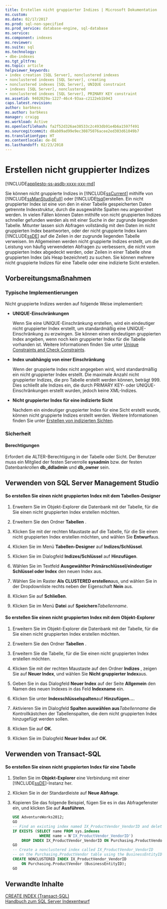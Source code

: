 ```yaml
---
title: Erstellen nicht gruppierter Indizes | Microsoft Dokumentation
ms.custom: 
ms.date: 02/17/2017
ms.prod: sql-non-specified
ms.prod_service: database-engine, sql-database
ms.service: 
ms.component: indexes
ms.reviewer: 
ms.suite: sql
ms.technology:
- dbe-indexes
ms.tgt_pltfrm: 
ms.topic: article
helpviewer_keywords:
- index creation [SQL Server], nonclustered indexes
- nonclustered indexes [SQL Server], creating
- nonclustered indexes [SQL Server], UNIQUE constraint
- indexes [SQL Server], nonclustered
- nonclustered indexes [SQL Server], PRIMARY KEY constraint
ms.assetid: 9402029a-1227-46c4-93aa-c2122eb1b943
caps.latest.revision: 
author: barbkess
ms.author: barbkess
manager: craigg
ms.workload: Active
ms.openlocfilehash: fa2f52d326ae38533c2c493db91e4b6a1597f491
ms.sourcegitcommit: d8ab09ad99e9ec30875076acee2ed303d61049b7
ms.translationtype: HT
ms.contentlocale: de-DE
ms.lasthandoff: 02/23/2018
---
```

# <a name="create-nonclustered-indexes"></a>Erstellen nicht gruppierter Indizes
[!INCLUDE[appliesto-ss-asdb-xxxx-xxx-md](../../includes/appliesto-ss-asdb-xxxx-xxx-md.md)]

  Sie können nicht gruppierte Indizes in [!INCLUDE[ssCurrent](../../includes/sscurrent-md.md)] mithilfe von [!INCLUDE[ssManStudioFull](../../includes/ssmanstudiofull-md.md)] oder [!INCLUDE[tsql](../../includes/tsql-md.md)]erstellen. Ein nicht gruppierter Index ist eine von den in einer Tabelle gespeicherten Daten getrennte Indexstruktur, durch die ausgewählte Spalten neu angeordnet werden. In vielen Fällen können Daten mithilfe von nicht gruppierten Indizes schneller gefunden werden als mit einer Suche in der zugrunde liegenden Tabelle. Mitunter lassen sich Abfragen vollständig mit den Daten im nicht gruppierten Index beantworten, oder der nicht gruppierte Index kann [!INCLUDE[ssDE](../../includes/ssde-md.md)] auf die Zeilen in der zugrunde liegenden Tabelle verweisen. Im Allgemeinen werden nicht gruppierte Indizes erstellt, um die Leistung von häufig verwendeten Abfragen zu verbessern, die nicht vom gruppierten Index abgedeckt werden, oder Zeilen in einer Tabelle ohne gruppierten Index (als Heap bezeichnet) zu suchen. Sie können mehrere nicht gruppierte Indizes für eine Tabelle oder eine indizierte Sicht erstellen.  
  
##  <a name="BeforeYouBegin"></a> Vorbereitungsmaßnahmen  
  
###  <a name="Implementations"></a> Typische Implementierungen  
 Nicht gruppierte Indizes werden auf folgende Weise implementiert:  
  
-   **UNIQUE-Einschränkungen**  
  
     Wenn Sie eine UNIQUE-Einschränkung erstellen, wird ein eindeutiger nicht gruppierter Index erstellt, um standardmäßig eine UNIQUE-Einschränkung zu erzwingen. Sie können einen eindeutigen gruppierten Index angeben, wenn noch kein gruppierter Index für die Tabelle vorhanden ist. Weitere Informationen finden Sie unter [Unique Constraints and Check Constraints](../../relational-databases/tables/unique-constraints-and-check-constraints.md).  
  
-   **Index unabhängig von einer Einschränkung**  
  
     Wenn der gruppierte Index nicht angegeben wird, wird standardmäßig ein nicht gruppierter Index erstellt. Die maximale Anzahl nicht gruppierter Indizes, die pro Tabelle erstellt werden können, beträgt 999. Dies schließt alle Indizes ein, die durch PRIMARY KEY- oder UNIQUE-Einschränkungen erstellt wurden, jedoch keine XML-Indizes.  
  
-   **Nicht gruppierter Index für eine indizierte Sicht**  
  
     Nachdem ein eindeutiger gruppierter Index für eine Sicht erstellt wurde, können nicht gruppierte Indizes erstellt werden. Weitere Informationen finden Sie unter [Erstellen von indizierten Sichten](../../relational-databases/views/create-indexed-views.md).  
  
###  <a name="Security"></a> Sicherheit  
  
####  <a name="Permissions"></a> Berechtigungen  
 Erfordert die ALTER-Berechtigung in der Tabelle oder Sicht. Der Benutzer muss ein Mitglied der festen Serverrolle **sysadmin** bzw. der festen Datenbankrollen **db_ddladmin** und **db_owner** sein.  
  
##  <a name="SSMSProcedure"></a> Verwenden von SQL Server Management Studio  
  
#### <a name="to-create-a-nonclustered-index-by-using-the-table-designer"></a>So erstellen Sie einen nicht gruppierten Index mit dem Tabellen-Designer  
  
1.  Erweitern Sie im Objekt-Explorer die Datenbank mit der Tabelle, für die Sie einen nicht gruppierten Index erstellen möchten.  
  
2.  Erweitern Sie den Ordner **Tabellen** .  
  
3.  Klicken Sie mit der rechten Maustaste auf die Tabelle, für die Sie einen nicht gruppierten Index erstellen möchten, und wählen Sie **Entwurf**aus.  
  
4.  Klicken Sie im Menü **Tabellen-Designer** auf **Indizes/Schlüssel**.  
  
5.  Klicken Sie im Dialogfeld **Indizes/Schlüssel** auf **Hinzufügen**.  
  
6.  Wählen Sie im Textfeld **Ausgewählter Primärschlüssel/eindeutiger Schlüssel oder Index** den neuen Index aus.  
  
7.  Wählen Sie im Raster **Als CLUSTERED erstellen**aus, und wählen Sie in der Dropdownliste rechts neben der Eigenschaft **Nein** aus.  
  
8.  Klicken Sie auf **Schließen**.  
  
9. Klicken Sie im Menü **Datei** auf **Speichern***Tabellenname*.  
  
#### <a name="to-create-a-nonclustered-index-by-using-object-explorer"></a>So erstellen Sie einen nicht gruppierten Index mit dem Objekt-Explorer  
  
1.  Erweitern Sie im Objekt-Explorer die Datenbank mit der Tabelle, für die Sie einen nicht gruppierten Index erstellen möchten.  
  
2.  Erweitern Sie den Ordner **Tabellen** .  
  
3.  Erweitern Sie die Tabelle, für die Sie einen nicht gruppierten Index erstellen möchten.  
  
4.  Klicken Sie mit der rechten Maustaste auf den Ordner **Indizes** , zeigen Sie auf **Neuer Index**, und wählen Sie **Nicht gruppierter Index**aus.  
  
5.  Geben Sie in das Dialogfeld **Neuer Index** auf der Seite **Allgemein** den Namen des neuen Indexes in das Feld **Indexname** ein.  
  
6.  Klicken Sie unter **Indexschlüsselspalten**auf **Hinzufügen…**.  
  
7.  Aktivieren Sie im Dialogfeld **Spalten auswählen aus***Tabellenname* die Kontrollkästchen der Tabellenspalten, die dem nicht gruppierten Index hinzugefügt werden sollen.  
  
8.  Klicken Sie auf **OK**.  
  
9. Klicken Sie im Dialogfeld **Neuer Index** auf **OK**.  
  
##  <a name="TsqlProcedure"></a> Verwenden von Transact-SQL  
  
#### <a name="to-create-a-nonclustered-index-on-a-table"></a>So erstellen Sie einen nicht gruppierten Index für eine Tabelle  
  
1.  Stellen Sie im **Objekt-Explorer** eine Verbindung mit einer [!INCLUDE[ssDE](../../includes/ssde-md.md)]-Instanz her.  
  
2.  Klicken Sie in der Standardleiste auf **Neue Abfrage**.  
  
3.  Kopieren Sie das folgende Beispiel, fügen Sie es in das Abfragefenster ein, und klicken Sie auf **Ausführen**.  
  
    ```sql  
    USE AdventureWorks2012;  
    GO  
    -- Find an existing index named IX_ProductVendor_VendorID and delete it if found.   
    IF EXISTS (SELECT name FROM sys.indexes  
                WHERE name = N'IX_ProductVendor_VendorID')   
        DROP INDEX IX_ProductVendor_VendorID ON Purchasing.ProductVendor;   
    GO  
    -- Create a nonclustered index called IX_ProductVendor_VendorID   
    -- on the Purchasing.ProductVendor table using the BusinessEntityID column.   
    CREATE NONCLUSTERED INDEX IX_ProductVendor_VendorID   
        ON Purchasing.ProductVendor (BusinessEntityID);   
    GO  
    ```  
  
## <a name="related-content"></a>Verwandte Inhalte  
[CREATE INDEX &#40;Transact-SQL&#41;](../../t-sql/statements/create-index-transact-sql.md)   
[Handbuch zum SQL Server Indexentwurf](../../relational-databases/sql-server-index-design-guide.md) 
